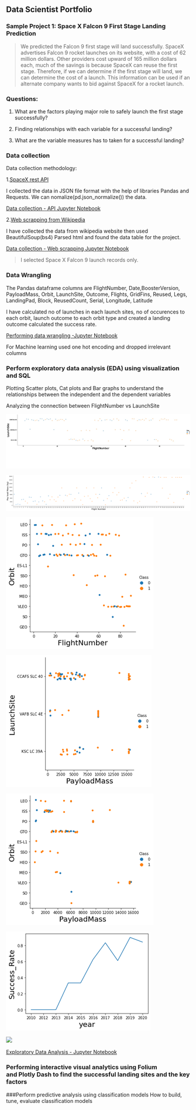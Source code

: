 ## Data Scientist Portfolio

### Sample Project 1: Space X Falcon 9 First Stage Landing Prediction
>We predicted the Falcon 9 first stage will land successfully. SpaceX advertises Falcon 9 rocket launches on its website, with a cost of 62 million dollars.
Other providers cost upward of 165 million dollars each, much of the savings is because SpaceX can reuse the first stage. 
Therefore, if we can determine if the first stage will land, we can determine the cost of a launch. This information can be used if an alternate company wants to bid against SpaceX for a rocket launch.

### Questions:

1. What are the factors playing major role to safely launch the first stage successfully?

2. Finding relationships with each variable for a successful landing?

3. What are the variable measures has to taken for a successful landing?

### Data collection

Data collection methodology:

1.[SpaceX rest API](https://api.spacexdata.com/v4/rockets/)

   I collected the data in JSON file format with the help of libraries Pandas and Requests. We can nomalize(pd.json_normalize()) the data.
   
   [Data collection - API Jupyter Notebook](https://github.com/HariharasudhanRajaguru-DS/IBM_Data-Science-/blob/main/jupyter-labs-spacex-data-collection-api.ipynb)
   
2.[Web scrapping from Wikipedia](https://en.wikipedia.org/w/index.php?title=List_of_Falcon_9_and_Falcon_Heavy_launches&oldid=1027686922)

   I have collected the data from wikipedia website then used BeautifulSoup(bs4) Parsed html and found the data table for the project.
   
   [Data collection - Web scrapping Jupyter Notebook](https://github.com/HariharasudhanRajaguru-DS/IBM_Data-Science-/blob/main/CapstoneProject_Web%20Scraping%20(1).ipynb)

>I selected Space X Falcon 9 launch records only.

### Data Wrangling

The Pandas dataframe columns are FlightNumber, Date,BoosterVersion, PayloadMass, Orbit, LaunchSite, Outcome, Flights, GridFins, Reused, Legs, LandingPad, Block, ReusedCount, Serial, Longitude, Latitude

I have calculated no of launches in each launch sites, no of occurences to each orbit, launch outcome to each orbit type and created a landing outcome calculated the success rate. 

[Performing data wrangling -Jupyter Notebook](https://github.com/HariharasudhanRajaguru-DS/IBM_Data-Science-/blob/main/Capstone_project-week1_Data%20Wrangling.ipynb)

For Machine learning used one hot encoding and dropped irrelevant columns 

### Perform exploratory data analysis (EDA) using visualization and SQL

Plotting Scatter plots, Cat plots and Bar graphs to understand the relationships between the independent and the dependent variables

Analyzing the connection between FlightNumber vs LaunchSite


![](/images/LaunchSite%20vs%20FlightNumber.jpg)



![](/images/FlightNumber%20vs.%20PayloadMass.png)




![](/images/FlightNumber%20and%20Orbit%20type.png)




![](/images/Payload%20and%20Launch%20Site.png)




![](/images/Payload%20and%20Orbit%20type.png)




![](/images/launch%20success%20yearly%20trend.png)





![](https://github.com/HariharasudhanRajaguru-DS/Hariharasudhan-Rajaguru/blob/main/images/success%20rate%20of%20each%20orbit%20type.png)





[Exploratory Data Analysis - Jupyter Notebook](https://github.com/HariharasudhanRajaguru-DS/IBM_Data-Science-/blob/main/Capstone_project-week2-DataAnalysis_EDA_matplotlib.ipynb)

### Performing interactive visual analytics using Folium and Plotly Dash to find the successful landing sites and the key factors
###Perform predictive analysis using classification models
How to build, tune, evaluate classification models



